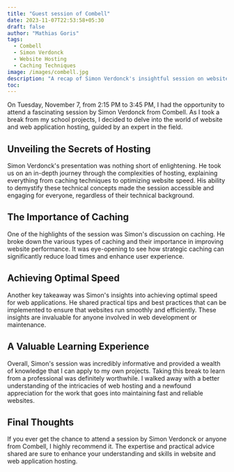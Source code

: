 ```yaml
---
title: "Guest session of Combell"
date: 2023-11-07T22:53:58+05:30
draft: false
author: "Mathias Goris"
tags:
  - Combell
  - Simon Verdonck
  - Website Hosting
  - Caching Techniques
image: /images/combell.jpg
description: "A recap of Simon Verdonck's insightful session on website and web application hosting, covering caching and speed optimization"
toc: 
---
```


On Tuesday, November 7, from 2:15 PM to 3:45 PM, I had the opportunity to attend a fascinating session by Simon Verdonck from Combell. As I took a break from my school projects, I decided to delve into the world of website and web application hosting, guided by an expert in the field.

## Unveiling the Secrets of Hosting

Simon Verdonck's presentation was nothing short of enlightening. He took us on an in-depth journey through the complexities of hosting, explaining everything from caching techniques to optimizing website speed. His ability to demystify these technical concepts made the session accessible and engaging for everyone, regardless of their technical background.

## The Importance of Caching
One of the highlights of the session was Simon's discussion on caching. He broke down the various types of caching and their importance in improving website performance. It was eye-opening to see how strategic caching can significantly reduce load times and enhance user experience.

## Achieving Optimal Speed
Another key takeaway was Simon's insights into achieving optimal speed for web applications. He shared practical tips and best practices that can be implemented to ensure that websites run smoothly and efficiently. These insights are invaluable for anyone involved in web development or maintenance.

## A Valuable Learning Experience
Overall, Simon's session was incredibly informative and provided a wealth of knowledge that I can apply to my own projects. Taking this break to learn from a professional was definitely worthwhile. I walked away with a better understanding of the intricacies of web hosting and a newfound appreciation for the work that goes into maintaining fast and reliable websites.

## Final Thoughts
If you ever get the chance to attend a session by Simon Verdonck or anyone from Combell, I highly recommend it. The expertise and practical advice shared are sure to enhance your understanding and skills in website and web application hosting.